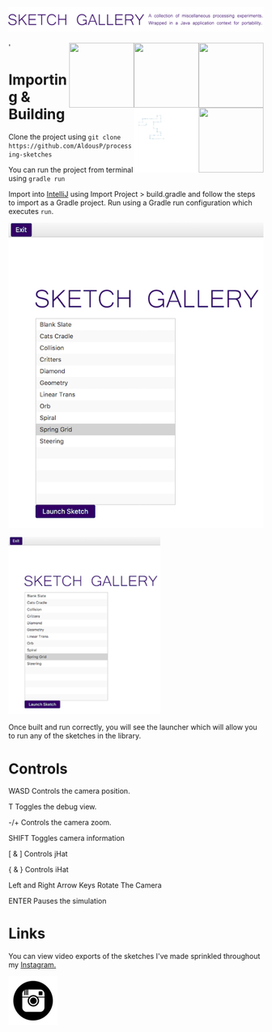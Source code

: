 ![Processing Sketches](img/header.png "Header")
---
  '<img src="gifs/EvilEvergreenAngelfish.gif" width="128" style="float: right;" height="128"> 
  <img src="gifs/GlumFlickeringGenet.gif" width="128" height="128" style="float: right;"> 
  <img src="gifs/PartialForcefulGuppy.gif" width="128" height="128" style="float: right;">
  <img src="gifs/WeirdWillingAfghanhound.gif" width="128" height="128" style="float: right;">
  <img src="gifs/LimpingWillingAmericanbadger.gif" width="128" height="128" style="float: right;">
   
 
Importing & Building
====================

Clone the project using `git clone https://github.com/AldousP/processing-sketches`

You can run the project from terminal using `gradle run`

Import into [IntelliJ](https://www.jetbrains.com/idea/) using Import Project > build.gradle and follow the steps to 
import as a Gradle project. Run using a Gradle run configuration which executes `run`.

![Processing Sketches](img/launcher.png "Launcher")

<img src="img/launcher.png" width="300" height="350" />

Once built and run correctly, you will see the launcher which will allow you to run any of the sketches in the library.


Controls
====================

WASD Controls the camera position.

T Toggles the debug view.

-/+ Controls the camera zoom.

SHIFT Toggles camera information

[ & ] Controls jHat

{ & } Controls iHat

Left and Right Arrow Keys Rotate The Camera

ENTER Pauses the simulation


Links
====================
You can view video exports of the sketches I've made sprinkled throughout my 
<a href="https://www.instagram.com/p/BTzxbfVlofk/">Instagram. </a>

<a href="https://www.instagram.com/p/BTzxbfVlofk/">![Processing Sketches](img/instagramlogo.png "I'm on Myspace.")</a>
